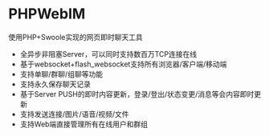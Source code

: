PHPWebIM
========

使用PHP+Swoole实现的网页即时聊天工具

* 全异步非阻塞Server，可以同时支持数百万TCP连接在线
* 基于websocket+flash_websocket支持所有浏览器/客户端/移动端
* 支持单聊/群聊/组聊等功能
* 支持永久保存聊天记录
* 基于Server PUSH的即时内容更新，登录/登出/状态变更/消息等会内容即时更新
* 支持发送连接/图片/语音/视频/文件
* 支持Web端直接管理所有在线用户和群组



